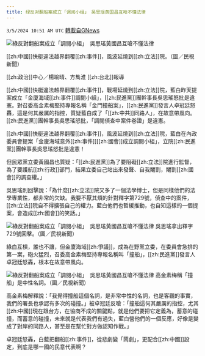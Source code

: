 ```yaml
---
title: 绿反对翻船案成立「调阅小组」　吴思瑶黄国昌互呛不懂法律
---
```

`3/5/2024 10:51 AM UTC` [轉載自GNews](https://gnews.org/articles/2367048)

![綠反對翻船案成立「調閱小組」　吳思瑤黃國昌互嗆不懂法律](https://cdn.ftvnews.com.tw/manasystem/FileData/News/91e993da-f946-4156-a58c-d3a2c6b24e15.jpg "綠反對翻船案成立「調閱小組」　吳思瑤黃國昌互嗆不懂法律")

[[zh:中國]]快艇違法越界翻覆[[zh:事件]]，風波延燒到[[zh:立法]]院。（圖／民視新聞）

[[zh:政治]]中心／楊喻晴、方雋淮    [[zh:台北]]報導

[[zh:中國]]快艇違法越界翻覆[[zh:事件]]，戰場延燒到[[zh:立法]]院，藍白昨天提案成立「金廈海域[[zh:事件]]調閱小組」，[[zh:民進黨]]團幹事長吳思瑤怒批是違憲。對召委高金素梅堅持專報名稱「金門撞船案」，[[zh:民進黨]]發言人卓冠廷怒轟，這是何其嚴厲的指控，質疑藍白成了「[[zh:中共]]同路人」，在故意帶風向。[[zh:民進黨]]團幹事長吳思瑤怒批，「調閱偵查中案件卷證」是違憲。

[[zh:中國]]快艇違法越界翻覆[[zh:事件]]，風波延燒到[[zh:立法]]院，藍白在內政委員會提案「金廈海域意外[[zh:事件]][[zh:國會]]成立調閱小組」，立院[[zh:民進黨]]團幹事長吳思瑤怒批是違憲！

但民眾黨立委黃國昌也質疑：「[[zh:民進黨]]為了要阻礙[[zh:立法]]院進行監督，為了要護航[[zh:行政]]部門，結果立委自己站出來發聲、自我閹割，閹割[[zh:國會]]的調查權。」

吳思瑤則回擊說：「為什麼[[zh:立法]]院又多了一個法學博士，但是同樣他們的法學專業性，都非常的欠缺。我要不厭其煩的針對釋字第729號，偵查中的案件，[[zh:立法]]院自不得擴張自己的權力。藍白他們也暫緩推動，也自知這樣的一個提案，會造成[[zh:國會]]的笑話。」

![綠反對翻船案成立「調閱小組」　吳思瑤黃國昌互嗆不懂法律](https://cdn.ftvnews.com.tw/summernotefiles/News/456daa32-67cd-45dd-8ce0-77b5525286f1.jpg "綠反對翻船案成立「調閱小組」　吳思瑤黃國昌互嗆不懂法律") 吳思瑤拿出釋字729號回擊。（圖／民視新聞）

綠白互槓，誰也不讓，但金廈海域[[zh:爭議]]，成為在野黨立委，在委員會急排的第一案，砲火猛烈，召委高金素梅堅持專報名稱叫「撞船」，[[zh:民進黨]]發言人卓冠廷怒轟，根本在故意帶風向。

![綠反對翻船案成立「調閱小組」　吳思瑤黃國昌互嗆不懂法律](https://cdn.ftvnews.com.tw/summernotefiles/News/1b626188-9dbf-4625-b676-13f990687ab9.jpg "綠反對翻船案成立「調閱小組」　吳思瑤黃國昌互嗆不懂法律") 高金素梅稱「撞船」是中性名詞。（圖／民視新聞）

高金素梅解釋說：「我覺得撞船這個名詞，是非常中性的名詞，也是客觀的事實，我們的署長也承認有多次的碰撞。」被卓冠廷反嗆：「撞船這何其嚴厲的指控，尤其[[zh:中國]]現在跟台方，在協商不成的關鍵點，就是他們要把它定義為，蓄意的碰撞，而蓄意的碰撞，未來就是代表我們有過失，藍白營他們的一個反應，好像是變成了對岸的同路人，甚至是在幫忙對方做認知作戰。」

卓冠廷怒轟，白藍把翻船[[zh:事件]]，從悲劇變「鬧劇」，更配合[[zh:中國]]設定，到底是哪一國的民意代表啊？
